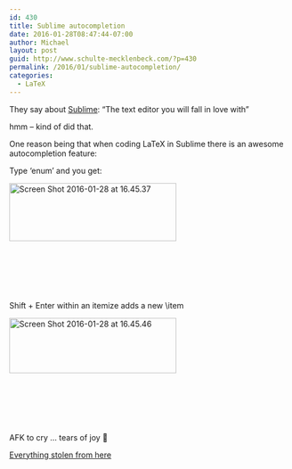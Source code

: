 ```yaml
---
id: 430
title: Sublime autocompletion
date: 2016-01-28T08:47:44-07:00
author: Michael
layout: post
guid: http://www.schulte-mecklenbeck.com/?p=430
permalink: /2016/01/sublime-autocompletion/
categories:
  - LaTeX
---
```

They say about [Sublime](http://www.sublimetext.com/): &#8220;The text editor you will fall in love with&#8221;

hmm &#8211; kind of did that.

One reason being that when coding LaTeX in Sublime there is an awesome autocompletion feature:

Type &#8216;enum&#8217; and you get:

<img class="alignleft size-medium wp-image-431" src="http://www.schulte-mecklenbeck.com/wp-content/uploads//2016/01/Screen-Shot-2016-01-28-at-16.45.37-300x104.png" alt="Screen Shot 2016-01-28 at 16.45.37" width="300" height="104" srcset="http://www.schulte-mecklenbeck.com/wp-content/uploads/2016/01/Screen-Shot-2016-01-28-at-16.45.37-300x104.png 300w, http://www.schulte-mecklenbeck.com/wp-content/uploads/2016/01/Screen-Shot-2016-01-28-at-16.45.37-500x173.png 500w, http://www.schulte-mecklenbeck.com/wp-content/uploads/2016/01/Screen-Shot-2016-01-28-at-16.45.37.png 730w" sizes="(max-width: 300px) 100vw, 300px" /> 

&nbsp;

&nbsp;

&nbsp;

Shift + Enter within an itemize adds a new \item

<img class="alignleft size-medium wp-image-432" src="http://www.schulte-mecklenbeck.com/wp-content/uploads//2016/01/Screen-Shot-2016-01-28-at-16.45.46-300x99.png" alt="Screen Shot 2016-01-28 at 16.45.46" width="300" height="99" srcset="http://www.schulte-mecklenbeck.com/wp-content/uploads/2016/01/Screen-Shot-2016-01-28-at-16.45.46-300x99.png 300w, http://www.schulte-mecklenbeck.com/wp-content/uploads/2016/01/Screen-Shot-2016-01-28-at-16.45.46-500x165.png 500w, http://www.schulte-mecklenbeck.com/wp-content/uploads/2016/01/Screen-Shot-2016-01-28-at-16.45.46.png 716w" sizes="(max-width: 300px) 100vw, 300px" /> 

&nbsp;

&nbsp;

&nbsp;

AFK to cry &#8230; tears of joy 🙂

[Everything stolen from here](http://tex.stackexchange.com/questions/222845/how-to-use-the-autocompletion-of-enumerate-in-latexing-sublime-text)
